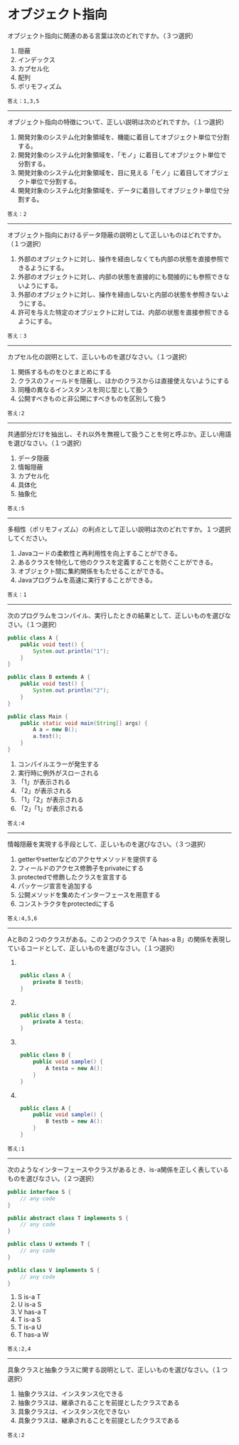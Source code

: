 # オブジェクト指向

オブジェクト指向に関連のある言葉は次のどれですか。（３つ選択）

1. 隠蔽
1. インデックス
1. カプセル化
1. 配列
1. ポリモフィズム

`答え：1,3,5`

---

オブジェクト指向の特徴について、正しい説明は次のどれですか。（１つ選択）

1. 開発対象のシステム化対象領域を、機能に着目してオブジェクト単位で分割する。
1. 開発対象のシステム化対象領域を、「モノ」に着目してオブジェクト単位で分割する。
1. 開発対象のシステム化対象領域を、目に見える「モノ」に着目してオブジェクト単位で分割する。
1. 開発対象のシステム化対象領域を、データに着目してオブジェクト単位で分割する。

`答え：2`


---

オブジェクト指向におけるデータ隠蔽の説明として正しいものはどれですか。（１つ選択）

1. 外部のオブジェクトに対し、操作を経由しなくても内部の状態を直接参照できるようにする。
1. 外部のオブジェクトに対し、内部の状態を直接的にも間接的にも参照できないようにする。
1. 外部のオブジェクトに対し、操作を経由しないと内部の状態を参照きないようにする。
1. 許可を与えた特定のオブジェクトに対しては、内部の状態を直接参照できるようにする。

`答え：3`
 
 
---

カプセル化の説明として、正しいものを選びなさい。（１つ選択）

1. 関係するものをひとまとめにする
1. クラスのフィールドを隠蔽し、ほかのクラスからは直接使えないようにする
1. 同種の異なるインスタンスを同じ型として扱う
1. 公開すべきものと非公開にすべきものを区別して扱う

`答え:2`

---

共通部分だけを抽出し、それ以外を無視して扱うことを何と呼ぶか。正しい用語を選びなさい。（１つ選択）

1. データ隠蔽
1. 情報隠蔽
1. カプセル化
1. 具体化
1. 抽象化

`答え:5`

---

多相性（ポリモフィズム）の利点として正しい説明は次のどれですか。１つ選択してください。

1. Javaコードの柔軟性と再利用性を向上することができる。
1. あるクラスを特化して他のクラスを定義することを防ぐことができる。
1. オブジェクト間に集約関係をもたせることができる。
1. Javaプログラムを高速に実行することができる。

`答え：1`

---

次のプログラムをコンパイル、実行したときの結果として、正しいものを選びなさい。（１つ選択）

```java
public class A {
    public void test() {
        System.out.println("1");
    }
}

public class B extends A {
    public void test() {
        System.out.println("2");
    }
}

public class Main {
    public static void main(String[] args) {
        A a = new B();
        a.test();
    }
}

```

1. コンパイルエラーが発生する
1. 実行時に例外がスローされる
1. 「1」が表示される
1. 「2」が表示される
1. 「1」「2」が表示される
1. 「2」「1」が表示される

`答え:4`

---

情報隠蔽を実現する手段として、正しいものを選びなさい。（３つ選択）

1. getterやsetterなどのアクセサメソッドを提供する
1. フィールドのアクセス修飾子をprivateにする
1. protectedで修飾したクラスを宣言する
1. パッケージ宣言を追加する
1. 公開メソッドを集めたインターフェースを用意する
1. コンストラクタをprotectedにする

`答え:4,5,6`

---

AとBの２つのクラスがある。この２つのクラスで「A has-a B」の関係を表現しているコードとして、正しいものを選びなさい。（１つ選択）

1. 
```java
    public class A {
        private B testb;
    }
```

2. 
```java
    public class B {
        private A testa;
    }
```

3. 

```java
    public class B {
        public void sample() {
            A testa = new A():
        }
    }
```
    
4. 

```java
    public class A {
        public void sample() {
            B testb = new A():
        }
    }
```

`答え:1`

---

次のようなインターフェースやクラスがあるとき、is-a関係を正しく表しているものを選びなさい。（２つ選択）

```java
public interface S {
    // any code
}

public abstract class T implements S {
    // any code
}

public class U extends T {
    // any code
}

public class V implements S {
    // any code
}
```

1. S is-a T
1. U is-a S
1. V has-a T
1. T is-a S
1. T is-a U
1. T has-a W

`答え:2,4`

---

具象クラスと抽象クラスに関する説明として、正しいものを選びなさい。（１つ選択）

1. 抽象クラスは、インスタンス化できる
1. 抽象クラスは、継承されることを前提としたクラスである
1. 具象クラスは、インスタンス化できない
1. 具象クラスは、継承されることを前提としたクラスである

`答え:2`
